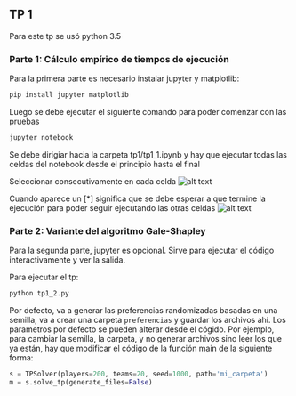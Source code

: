## TP 1

Para este tp se usó python 3.5

### Parte 1: Cálculo empírico de tiempos de ejecución

Para la primera parte es necesario instalar jupyter y matplotlib:

```bash
pip install jupyter matplotlib
```

Luego se debe ejecutar el siguiente comando para poder comenzar con las pruebas
```bash
jupyter notebook
```

Se debe dirigiar hacia la carpeta tp1/tp1_1.ipynb y hay que ejecutar todas las
celdas del notebook desde el principio hasta el final

Seleccionar consecutivamente en cada celda
![alt text](https://github.com/MartinAndu/TDA1-1C2018/raw/master/tp1/tp1-notebook.png)

Cuando aparece un [*] significa que se debe esperar a que termine la ejecución para poder
seguir ejecutando las otras celdas
![alt text](https://github.com/MartinAndu/TDA1-1C2018/raw/master/tp1/tp1-notebook-loading.png)


### Parte 2: Variante del algoritmo Gale-Shapley

Para la segunda parte, jupyter es opcional. Sirve para ejecutar el código interactivamente y ver la salida.

Para ejecutar el tp:

```bash
python tp1_2.py
```

Por defecto, va a generar las preferencias randomizadas basadas en una semilla, va a crear una carpeta `preferencias` y guardar los archivos ahí. Los parametros por defecto se pueden alterar desde el cógido. Por ejemplo, para cambiar la semilla, la carpeta, y no generar archivos sino leer los que ya están, hay que modificar el código de la función main de la siguiente forma:

```python
s = TPSolver(players=200, teams=20, seed=1000, path='mi_carpeta')
m = s.solve_tp(generate_files=False)
```
